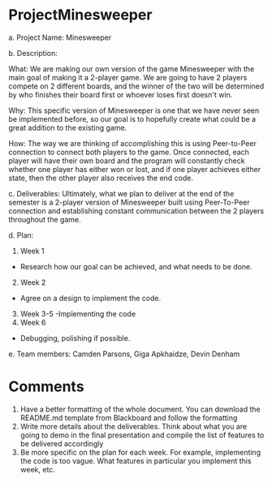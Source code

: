 # ProjectMinesweeper

a. Project Name: Minesweeper

b. Description:

What: We are making our own version of the game Minesweeper with the main goal of making it a
2-player game. We are going to have 2 players compete on 2 different boards, and the winner of 
the two will be determined by who finishes their board first or whoever loses first doesn't win.

Why: This specific version of Minesweeper is one that we have never seen be implemented before, 
so our goal is to hopefully create what could be a great addition to the existing game.

How: The way we are thinking of accomplishing this is using Peer-to-Peer connection to connect 
both players to the game. Once connected, each player will have their own board and the program
will constantly check whether one player has either won or lost, and if one player achieves
either state, then the other player also receives the end code.

c. Deliverables: Ultimately, what we plan to deliver at the end of the semester is a 2-player
version of Minesweeper built using Peer-To-Peer connection and establishing constant 
communication between the 2 players throughout the game. 

d. Plan:

1. Week 1
- Research how our goal can be achieved, and what needs to be done.
2. Week 2
- Agree on a design to implement the code.
3. Week 3-5
-Implementing the code
4. Week 6
- Debugging, polishing if possible.

e. Team members: Camden Parsons, Giga Apkhaidze, Devin Denham

# Comments
1. Have a better formatting of the whole document. You can download the README.md template from Blackboard and follow the formatting
2. Write more details about the deliverables. Think about what you are going to demo in the final presentation and compile the list of features to be delivered accordingly
3. Be more specific on the plan for each week. For example, implementing the code is too vague. What features in particular you implement this week, etc.
